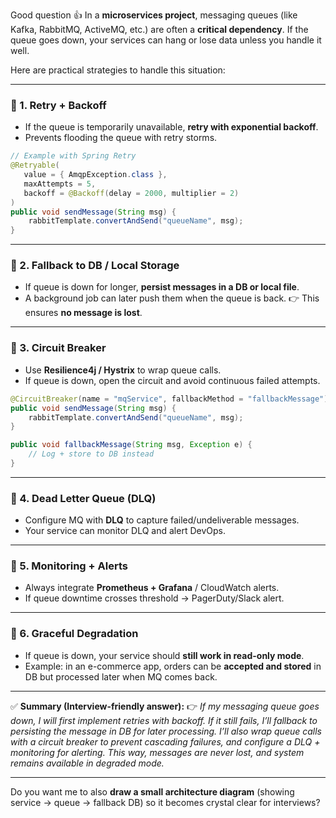 Good question 👍 In a **microservices project**, messaging queues (like Kafka, RabbitMQ, ActiveMQ, etc.) are often a **critical dependency**.
If the queue goes down, your services can hang or lose data unless you handle it well.

Here are practical strategies to handle this situation:

---

### 🔹 1. **Retry + Backoff**

* If the queue is temporarily unavailable, **retry with exponential backoff**.
* Prevents flooding the queue with retry storms.

```java
// Example with Spring Retry
@Retryable(
   value = { AmqpException.class },
   maxAttempts = 5,
   backoff = @Backoff(delay = 2000, multiplier = 2)
)
public void sendMessage(String msg) {
    rabbitTemplate.convertAndSend("queueName", msg);
}
```

---

### 🔹 2. **Fallback to DB / Local Storage**

* If queue is down for longer, **persist messages in a DB or local file**.
* A background job can later push them when the queue is back.
  👉 This ensures **no message is lost**.

---

### 🔹 3. **Circuit Breaker**

* Use **Resilience4j / Hystrix** to wrap queue calls.
* If queue is down, open the circuit and avoid continuous failed attempts.

```java
@CircuitBreaker(name = "mqService", fallbackMethod = "fallbackMessage")
public void sendMessage(String msg) {
    rabbitTemplate.convertAndSend("queueName", msg);
}

public void fallbackMessage(String msg, Exception e) {
    // Log + store to DB instead
}
```

---

### 🔹 4. **Dead Letter Queue (DLQ)**

* Configure MQ with **DLQ** to capture failed/undeliverable messages.
* Your service can monitor DLQ and alert DevOps.

---

### 🔹 5. **Monitoring + Alerts**

* Always integrate **Prometheus + Grafana** / CloudWatch alerts.
* If queue downtime crosses threshold → PagerDuty/Slack alert.

---

### 🔹 6. **Graceful Degradation**

* If queue is down, your service should **still work in read-only mode**.
* Example: in an e-commerce app, orders can be **accepted and stored** in DB but processed later when MQ comes back.

---

✅ **Summary (Interview-friendly answer):**
👉 *If my messaging queue goes down, I will first implement retries with backoff. If it still fails, I’ll fallback to persisting the message in DB for later processing. I’ll also wrap queue calls with a circuit breaker to prevent cascading failures, and configure a DLQ + monitoring for alerting. This way, messages are never lost, and system remains available in degraded mode.*

---

Do you want me to also **draw a small architecture diagram** (showing service → queue → fallback DB) so it becomes crystal clear for interviews?
